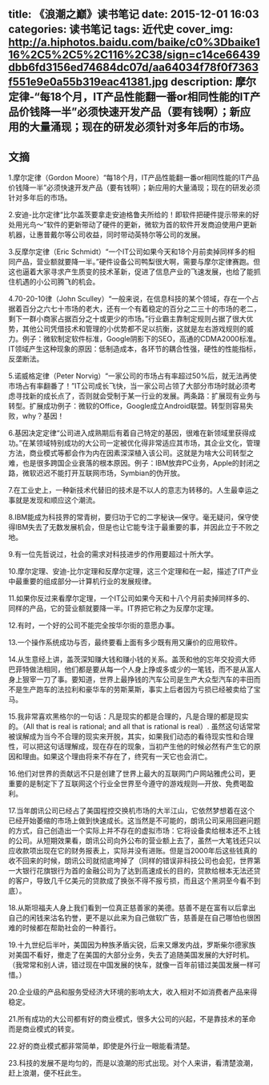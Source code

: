 title: 《浪潮之巅》读书笔记
date: 2015-12-01 16:03
categories: 读书笔记
tags: 近代史
cover_img: http://a.hiphotos.baidu.com/baike/c0%3Dbaike116%2C5%2C5%2C116%2C38/sign=c14ce66439dbb6fd3156ed74684dc07d/aa64034f78f0f7363f551e9e0a55b319eac41381.jpg
description: 摩尔定律-“每18个月，IT产品性能翻一番or相同性能的IT产品价钱降一半”必须快速开发产品（要有钱啊）；新应用的大量涌现；现在的研发必须针对多年后的市场。
---

## 文摘
1.摩尔定律（Gordon Moore）“每18个月，IT产品性能翻一番or相同性能的IT产品价钱降一半”必须快速开发产品（要有钱啊）；新应用的大量涌现；现在的研发必须针对多年后的市场。

2.安迪-比尔定律“比尔盖茨要拿走安迪格鲁夫所给的！即软件把硬件提示带来的好处用光鸟～”软件的更新带动了硬件的更新，微软为首的软件开发商迫使用户更新机器，让惠普戴尔等公司收益，同时带动英特尔等公司的发展。

3.反摩尔定律（Eric Schmidt）“一个IT公司如果今天和18个月前卖掉同样多的相同产品，营业额就要降一半。”硬件设备公司鸭梨很大啊，需要与摩尔定律赛跑。但这也逼着大家寻求产生质变的技术革新，促进了信息产业的飞速发展，也给了能抓住机遇的小公司腾飞的机会。

4.70-20-10律（John Sculley）“一般来说，在信息科技的某个领域，存在一个占据着百分之六七十市场的老大，还有一个有着稳定的百分之二三十的市场的老二，剩下一群小商家占据百分之十或更少的市场。”行业霸主靠制定规则占据了很大优势，其他公司凭借技术和管理的小优势都不足以抗衡，这就是左右游戏规则的威力。例子：微软制定软件标准，Google阴影下的SEO，高通的CDMA2000标准。IT领域产生这种现象的原因：低制造成本，各环节的耦合性强，硬性的性能指标，反垄断法。

5.诺威格定律（Peter Norvig）“一家公司的市场占有率超过50%后，就无法再使市场占有率翻番了！”IT公司成长飞快，当一家公司占领了大部分市场时就必须考虑寻找新的成长点了，否则就会受制于某一行业的发展。两条路：扩展现有业务与转型。扩展成功例子：微软的Office，Google成立Android联盟。转型则容易失败，why？基因！

6.基因决定定律“公司进入成熟期后有着自己特定的基因，很难在新领域里获得成功。”在某领域特别成功的大公司一定被优化得非常适应其市场，其企业文化，管理方法，商业模式等都会作为内在因素深深植入该公司。这就是为啥大公司转型之难，也是很多跨国企业衰落的根本原因。例子：IBM放弃PC业务，Apple的封闭之路，微软迟迟不能打开互联网市场，Symbian的伪开放。

7.在工业史上，一种新技术代替旧的技术是不以人的意志为转移的。人生最幸运之事就是发现和顺应这个潮流。

8.IBM能成为科技界的常青树，要归功于它的二字秘诀—保守。毫无疑问，保守使得IBM失去了无数发展机会，但是也让它能专注于最重要的事，并因此立于不败之地。

9.有一位先哲说过，社会的需求对科技进步的作用要超过十所大学。

10.摩尔定理、安迪-比尔定理和反摩尔定理，这三个定理和在一起，描述了IT产业中最重要的组成部分—计算机行业的发展规律。

11.如果你反过来看摩尔定理，一个IT公司如果今天和十八个月前卖掉同样多的、同样的产品，它的营业额就要降一半。IT界把它称之为反摩尔定理。

12.有时，一个好的公司不能完全按华尔街的意愿办事。

13.一个操作系统成功与否，最终要看上面有多少既有用又廉价的应用软件。

14.从生意经上讲，盖茨深知赚大钱和赚小钱的关系。盖茨和他的忘年交投资大师巴菲特做法相同，他们都是要从每一个人身上挣或多或少的一笔钱，而不是从富人身上狠宰一刀了事。要知道，世界上最挣钱的汽车公司是生产大众型汽车的丰田而不是生产跑车的法拉利和豪华车的劳斯莱斯，事实上后者因为亏损已经被卖给了宝马。

15.我非常喜欢黑格尔的一句话：凡是现实的都是合理的，凡是合理的都是现实的。（All that is real is rational; and all that is rational is real）. 虽然这句话常常被误解成为当今不合理的现实来开脱，其实，如果我们动态的看待现实性和合理性，可以把这句话理解成，现在存在的现象，当初产生他的时候必然有产生它的原因和理由。如果这个理由将来不存在了，终究有一天它也会消亡。

16.他们对世界的贡献远不只是创建了世界上最大的互联网门户网站雅虎公司，更重要的是制定下了互联网这个行业全世界至今遵守的游戏规则—开放、免费喝盈利。

17.当年朗讯公司已经占了美国程控交换机市场的大半江山，它依然梦想着在这个已经开始萎缩的市场上做到快速成长。这当然是不可能的，朗讯公司采用回避问题的方式，自己创造出一个实际上并不存在的虚拟市场：它将设备卖给根本还不上钱的公司。从短期效果看，朗讯公司向外公布的营业额上去了，虽然一大笔钱还只以应收款项出现在它的财务报表上，实际并没有进账。但是当2000年后这些钱真的收不回来的时候，朗讯公司就彻底垮掉了（同样的错误非科技公司也会犯，世界第一大银行花旗银行为首的金融公司为了达到高速成长的目的，贷款给根本无法还贷的客户，导致几千亿美元的贷款成了换张不得不报亏损，而且这个黑洞至今看不到底）。

18.从斯坦福夫人身上我们看到一位真正慈善家的美德。慈善不是在富有以后拿出自己的闲钱来沽名钓誉，更不是以此来为自己做软广告，慈善是在自己哪怕也很困难的时候都在帮助社会的一种善行。

19.十九世纪后半叶，美国因为种族矛盾尖锐，后来又爆发内战，罗斯柴尔德家族对美国不看好，撤走了在美国的大部分业务，失去了追随美国发展的大好时机。（我常常和别人讲，错过现在中国发展的快车，就像一百年前错过美国发展一样可惜。）

20.企业级的产品和服务受经济大环境的影响太大，收入相对不如消费者产品来得稳定。

21.所有成功的大公司都有好的商业模式，很多大公司的兴起，不是靠技术的革命而是商业模式的转变。

22.好的商业模式都非常简单，即使是外行业一眼能看清楚。

23.科技的发展不是均匀的，而是以浪潮的形式出现。对个人来讲，看清楚浪潮，赶上浪潮，便不枉此生。

